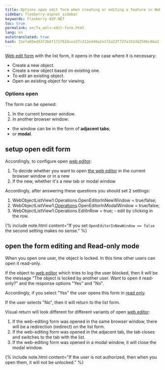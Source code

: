 ```yaml
--- 
title: Options open edit form when creating or editing a feature in WebObjectListView 
sidebar: flexberry-aspnet_sidebar 
keywords: Flexberry ASP-NET 
toc: true 
permalink: en/fa_wolv-edit-form.html 
lang: en 
autotranslated: true 
hash: 31efa05ed53f2b6f171f624cce37c312e448a2e172a22f727a332dd2596c6ba2 
--- 
```


[Web edit form](fa_editform.html) with the list form, it opens in the case where it is necessary: 

* Create a new object. 
* Create a new object based on existing one. 
* To edit an existing object. 
* Open an existing object for viewing. 

### Options open 

The form can be opened: 

1. In the current browser window. 
2. In another browser window: 
* the window can be in the form of **adjacent tabs**; 
* or **modal**. 

## setup open edit form 

Accordingly, to configure open [web editor](fa_editform.html): 

1. To decide whether you want to open [the web editor](fa_editform.html) in the current browser window or in a new 
2. If the new, whether it's a new tab or modal window 

Accordingly, after answering these questions you should set 2 settings: 

1. WebObjectListView1.Operations.OpenEditorInNewWindow = true/false; 
2. WebObjectListView1.[Operations](fa_wolv-operations.html).OpenEditorInModalWindow = true/false; 
3. WebObjectListView1.Operations.EditInRow = true; - edit by clicking in the row. 

{% include note.html content="If you set `OpenEditorInNewWindow == false` the second setting makes no sense." %} 

## open the form editing and Read-only mode 

When you open one user, the object is locked. In this time other users can open it read-only. 

If the object to [web editor](fa_editform.html) which tries to log the user blocked, then it will be the message 
"The object is locked by another user. Want to open it read-only?" and the response options "Yes" and "No". 

Accordingly, if you select "Yes" the user opens this form in [read only](fa_read-only-web.html). 

If the user selects "No", then it will return to the list form. 

Visual return will look different for different variants of open [web editor](fa_editform.html): 

1. If the web-editing form was opened in the same browser window, there will be a redirection (redirect) on the list form. 
2. If the web-editing form was opened in the adjacent tab, the tab closes and switches to the tab with the list. 
3. If the web-editing form was opened in a modal window, it will close the modal window. 

{% include note.html content="If the user is not authorized, then when you open them, it will not be unlocked." %} 



